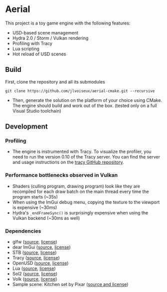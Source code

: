 # Aerial 
This project is a toy game engine with the following features:
- USD-based scene management
- Hydra 2.0 / Storm / Vulkan rendering
- Profiling with Tracy
- Lua scripting
- Hot reload of USD scenes

## Build
First, clone the repository and all its submodules
```
git clone https://github.com/jlvoiseux/aerial-cmake.git --recursive
```
- Then, generate the solution on the platform of your choice using CMake. The engine should build and work out of the box. (tested only on a full Visual Studio toolchain)

## Development
### Profiling
- The engine is instrumented with Tracy. To visualize the profiler, you need to run the version 0.10 of the Tracy server. You can find the server and usage instructions on the [tracy GitHub repository](https://github.com/wolfpld/tracy).

### Performance bottlenecks observed in Vulkan
- Shaders (culling program, drawing program) look like they are recompiled for each draw batch on the main thread every time the program starts (~35s)
- When using the ImGui debug menu, copying the texture to the viewport is expensive (~30ms)
- Hydra's `_endFrameSync()` is surprisingly expensive when using the Vulkan backend (~30ms as well)

### Dependencies
- glfw ([source](https://github.com/glfw/glfw), [license](https://github.com/glfw/glfw?tab=Zlib-1-ov-file#readme))
- dear ImGui ([source](https://github.com/ocornut/imgui), [license](https://github.com/ocornut/imgui?tab=MIT-1-ov-file#readme))
- STB ([source](https://github.com/nothings/stb), [license](https://github.com/nothings/stb?tab=License-1-ov-file#readme))
- Tracy ([source](https://github.com/wolfpld/tracy), [license](https://github.com/wolfpld/tracy?tab=License-1-ov-file#readme))
- OpenUSD ([source](https://github.com/PixarAnimationStudios/OpenUSD), [license](https://github.com/PixarAnimationStudios/OpenUSD?tab=License-1-ov-file#readme))
- Lua ([source](https://github.com/lua/lua), [license](https://www.lua.org/license.html))
- Sol2 ([source](https://github.com/ThePhD/sol2), [license](https://github.com/ThePhD/sol2?tab=MIT-1-ov-file#readme))
- Volk ([source](https://github.com/zeux/volk), [license](https://github.com/zeux/volk?tab=MIT-1-ov-file#readme))
- Sample scene: Kitchen set by Pixar ([source and license](https://openusd.org/release/dl_kitchen_set.html))
